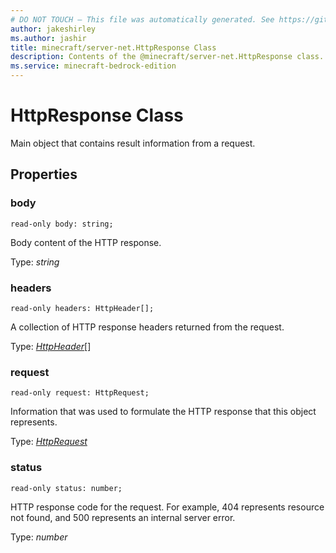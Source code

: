 ```yaml
---
# DO NOT TOUCH — This file was automatically generated. See https://github.com/mojang/minecraftapidocsgenerator to modify descriptions, examples, etc.
author: jakeshirley
ms.author: jashir
title: minecraft/server-net.HttpResponse Class
description: Contents of the @minecraft/server-net.HttpResponse class.
ms.service: minecraft-bedrock-edition
---
```

# HttpResponse Class

Main object that contains result information from a request.

## Properties

### **body**
`read-only body: string;`

Body content of the HTTP response.

Type: *string*

### **headers**
`read-only headers: HttpHeader[];`

A collection of HTTP response headers returned from the request.

Type: [*HttpHeader*](HttpHeader.md)[]

### **request**
`read-only request: HttpRequest;`

Information that was used to formulate the HTTP response that this object represents.

Type: [*HttpRequest*](HttpRequest.md)

### **status**
`read-only status: number;`

HTTP response code for the request. For example, 404 represents resource not found, and 500 represents an internal server error.

Type: *number*
